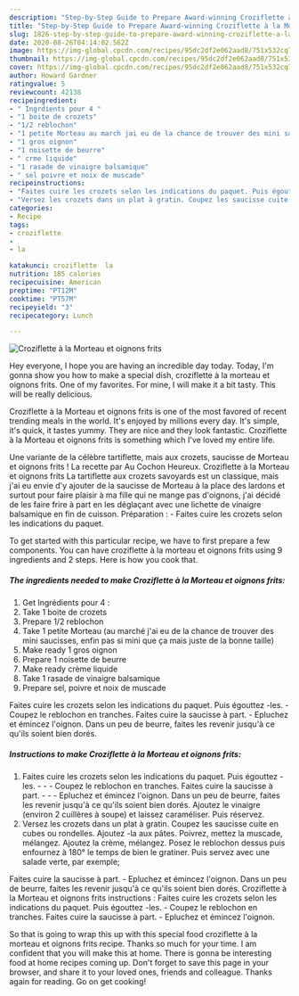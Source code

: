 ```yaml
---
description: "Step-by-Step Guide to Prepare Award-winning Croziflette à la Morteau et oignons frits"
title: "Step-by-Step Guide to Prepare Award-winning Croziflette à la Morteau et oignons frits"
slug: 1826-step-by-step-guide-to-prepare-award-winning-croziflette-a-la-morteau-et-oignons-frits
date: 2020-08-26T04:14:02.562Z
image: https://img-global.cpcdn.com/recipes/95dc2df2e062aad8/751x532cq70/croziflette-a-la-morteau-et-oignons-frits-photo-principale-de-la-recette.jpg
thumbnail: https://img-global.cpcdn.com/recipes/95dc2df2e062aad8/751x532cq70/croziflette-a-la-morteau-et-oignons-frits-photo-principale-de-la-recette.jpg
cover: https://img-global.cpcdn.com/recipes/95dc2df2e062aad8/751x532cq70/croziflette-a-la-morteau-et-oignons-frits-photo-principale-de-la-recette.jpg
author: Howard Gardner
ratingvalue: 5
reviewcount: 42138
recipeingredient:
- " Ingrdients pour 4 "
- "1 boite de crozets"
- "1/2 reblochon"
- "1 petite Morteau au march jai eu de la chance de trouver des mini saucisses enfin pas si mini que a mais juste de la bonne taille"
- "1 gros oignon"
- "1 noisette de beurre"
- " crme liquide"
- "1 rasade de vinaigre balsamique"
- " sel poivre et noix de muscade"
recipeinstructions:
- "Faites cuire les crozets selon les indications du paquet. Puis égouttez -les.  - Coupez le reblochon en tranches. Faites cuire la saucisse à part.  - Epluchez et émincez l&#39;oignon. Dans un peu de beurre, faites les revenir jusqu&#39;à ce qu&#39;ils soient bien dorés. Ajoutez le vinaigre (environ 2 cuillères à soupe) et laissez caraméliser. Puis réservez."
- "Versez les crozets dans un plat à gratin. Coupez les saucisse cuite en cubes ou rondelles. Ajoutez -la aux pâtes. Poivrez, mettez la muscade, mélangez. Ajoutez la crème, mélangez. Posez le reblochon dessus puis enfournez à 180° le temps de bien le gratiner. Puis servez avec une salade verte, par exemple;"
categories:
- Recipe
tags:
- croziflette
- 
- la

katakunci: croziflette  la 
nutrition: 185 calories
recipecuisine: American
preptime: "PT12M"
cooktime: "PT57M"
recipeyield: "3"
recipecategory: Lunch

---
```



![Croziflette à la Morteau et oignons frits](https://img-global.cpcdn.com/recipes/95dc2df2e062aad8/751x532cq70/croziflette-a-la-morteau-et-oignons-frits-photo-principale-de-la-recette.jpg)

Hey everyone, I hope you are having an incredible day today. Today, I'm gonna show you how to make a special dish, croziflette à la morteau et oignons frits. One of my favorites. For mine, I will make it a bit tasty. This will be really delicious.

Croziflette à la Morteau et oignons frits is one of the most favored of recent trending meals in the world. It's enjoyed by millions every day. It's simple, it's quick, it tastes yummy. They are nice and they look fantastic. Croziflette à la Morteau et oignons frits is something which I've loved my entire life.

Une variante de la célèbre tartiflette, mais aux crozets, saucisse de Morteau et oignons frits ! La recette par Au Cochon Heureux. Croziflette à la Morteau et oignons frits La tartiflette aux crozets savoyards est un classique, mais j&#39;ai eu envie d&#39;y ajouter de la saucisse de Morteau à la place des lardons et surtout pour faire plaisir à ma fille qui ne mange pas d&#39;oignons, j&#39;ai décidé de les faire frire à part en les déglaçant avec une lichette de vinaigre balsamique en fin de cuisson. Préparation : - Faites cuire les crozets selon les indications du paquet.


To get started with this particular recipe, we have to first prepare a few components. You can have croziflette à la morteau et oignons frits using 9 ingredients and 2 steps. Here is how you cook that.

<!--inarticleads1-->

##### The ingredients needed to make Croziflette à la Morteau et oignons frits:

1. Get  Ingrédients pour 4 :
1. Take 1 boite de crozets
1. Prepare 1/2 reblochon
1. Take 1 petite Morteau (au marché j&#39;ai eu de la chance de trouver des mini saucisses, enfin pas si mini que ça mais juste de la bonne taille)
1. Make ready 1 gros oignon
1. Prepare 1 noisette de beurre
1. Make ready  crème liquide
1. Take 1 rasade de vinaigre balsamique
1. Prepare  sel, poivre et noix de muscade


Faites cuire les crozets selon les indications du paquet. Puis égouttez -les. - Coupez le reblochon en tranches. Faites cuire la saucisse à part. - Epluchez et émincez l&#39;oignon. Dans un peu de beurre, faites les revenir jusqu&#39;à ce qu&#39;ils soient bien dorés. 

<!--inarticleads2-->

##### Instructions to make Croziflette à la Morteau et oignons frits:

1. Faites cuire les crozets selon les indications du paquet. Puis égouttez -les. -  - - Coupez le reblochon en tranches. Faites cuire la saucisse à part. -  - - Epluchez et émincez l&#39;oignon. Dans un peu de beurre, faites les revenir jusqu&#39;à ce qu&#39;ils soient bien dorés. Ajoutez le vinaigre (environ 2 cuillères à soupe) et laissez caraméliser. Puis réservez.
1. Versez les crozets dans un plat à gratin. Coupez les saucisse cuite en cubes ou rondelles. Ajoutez -la aux pâtes. Poivrez, mettez la muscade, mélangez. Ajoutez la crème, mélangez. Posez le reblochon dessus puis enfournez à 180° le temps de bien le gratiner. Puis servez avec une salade verte, par exemple;


Faites cuire la saucisse à part. - Epluchez et émincez l&#39;oignon. Dans un peu de beurre, faites les revenir jusqu&#39;à ce qu&#39;ils soient bien dorés. Croziflette à la Morteau et oignons frits instructions : Faites cuire les crozets selon les indications du paquet. Puis égouttez -les. - Coupez le reblochon en tranches. Faites cuire la saucisse à part. - Epluchez et émincez l&#39;oignon. 

So that is going to wrap this up with this special food croziflette à la morteau et oignons frits recipe. Thanks so much for your time. I am confident that you will make this at home. There is gonna be interesting food at home recipes coming up. Don't forget to save this page in your browser, and share it to your loved ones, friends and colleague. Thanks again for reading. Go on get cooking!
